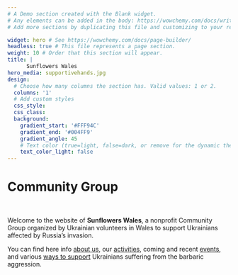 ```yaml
---
# A Demo section created with the Blank widget.
# Any elements can be added in the body: https://wowchemy.com/docs/writing-markdown-latex/
# Add more sections by duplicating this file and customizing to your requirements.

widget: hero # See https://wowchemy.com/docs/page-builder/
headless: true # This file represents a page section.
weight: 10 # Order that this section will appear.
title: |
      Sunflowers Wales  
hero_media: supportivehands.jpg
design:
  # Choose how many columns the section has. Valid values: 1 or 2.
  columns: '1'
  # Add custom styles
  css_style:
  css_class:
  background:
    gradient_start: '#FFF94C'
    gradient_end: '#004FF9'
    gradient_angle: 45
    # Text color (true=light, false=dark, or remove for the dynamic theme color).
    text_color_light: false
---
```


# Community Group

<br>

Welcome to the website of **Sunflowers Wales**, a nonprofit Community Group organized by Ukrainian volunteers in Wales to support Ukrainians affected by Russia’s invasion.

You can find here info <a href="/about/">about us</a>, our <a href="/news/">activities</a>, coming and recent <a href="/events/">events</a>, and various <a href="/donate/">ways to support</a> Ukrainians suffering from the barbaric aggression. 

<!-- {{% cta cta_link="./donate/" cta_text="DONATE!" %}} -->

